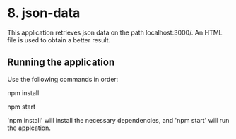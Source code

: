# 8. json-data
This application retrieves json data on the path localhost:3000/. An HTML file is used to obtain a better result.

## Running the application
Use the following commands in order:

npm install

npm start

'npm install' will install the necessary dependencies, and 'npm start' will run the applcation.

